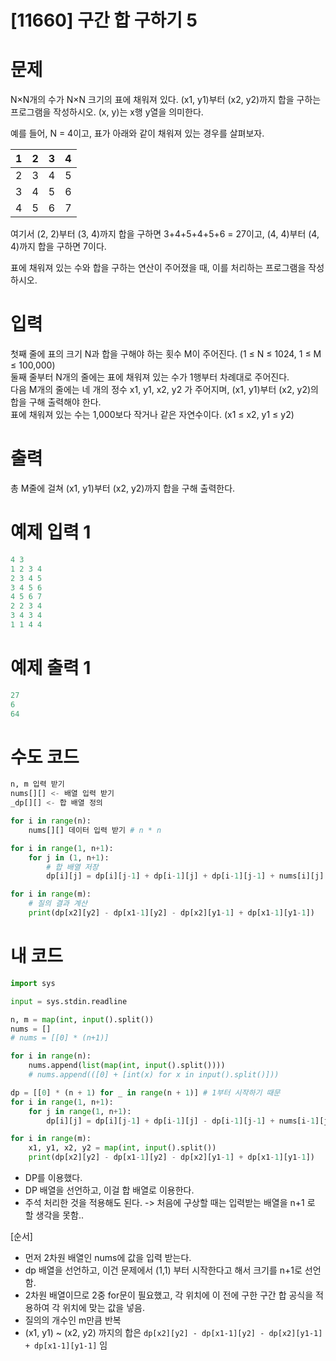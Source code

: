 # [11660] 구간 합 구하기 5

# 문제
N×N개의 수가 N×N 크기의 표에 채워져 있다. (x1, y1)부터 (x2, y2)까지 합을 구하는 프로그램을 작성하시오. (x, y)는 x행 y열을 의미한다.  

예를 들어, N = 4이고, 표가 아래와 같이 채워져 있는 경우를 살펴보자.  

| 1  | 2 | 3 | 4 |
|----|---|---|---|
| 2  | 3 | 4 | 5 |
| 3  | 4 | 5 | 6 |
| 4  | 5 | 6 | 7 |  

여기서 (2, 2)부터 (3, 4)까지 합을 구하면 3+4+5+4+5+6 = 27이고, (4, 4)부터 (4, 4)까지 합을 구하면 7이다.  

표에 채워져 있는 수와 합을 구하는 연산이 주어졌을 때, 이를 처리하는 프로그램을 작성하시오.  


# 입력
첫째 줄에 표의 크기 N과 합을 구해야 하는 횟수 M이 주어진다. (1 ≤ N ≤ 1024, 1 ≤ M ≤ 100,000)  
둘째 줄부터 N개의 줄에는 표에 채워져 있는 수가 1행부터 차례대로 주어진다.  
다음 M개의 줄에는 네 개의 정수 x1, y1, x2, y2 가 주어지며, (x1, y1)부터 (x2, y2)의 합을 구해 출력해야 한다.  
표에 채워져 있는 수는 1,000보다 작거나 같은 자연수이다. (x1 ≤ x2, y1 ≤ y2)      

# 출력
총 M줄에 걸쳐 (x1, y1)부터 (x2, y2)까지 합을 구해 출력한다.    


# 예제 입력 1
```python
4 3
1 2 3 4
2 3 4 5
3 4 5 6
4 5 6 7
2 2 3 4
3 4 3 4
1 1 4 4
```

# 예제 출력 1
```python
27
6
64
```

# 수도 코드
```python
n, m 입력 받기
nums[][] <- 배열 입력 받기
_dp[][] <- 합 배열 정의

for i in range(n):
    nums[][] 데이터 입력 받기 # n * n

for i in range(1, n+1):
    for j in (1, n+1):
        # 합 배열 저장
        dp[i][j] = dp[i][j-1] + dp[i-1][j] + dp[i-1][j-1] + nums[i][j]

for i in range(m):
    # 질의 결과 계산
    print(dp[x2][y2] - dp[x1-1][y2] - dp[x2][y1-1] + dp[x1-1][y1-1])
```

# 내 코드
```python
import sys

input = sys.stdin.readline

n, m = map(int, input().split())
nums = []
# nums = [[0] * (n+1)]

for i in range(n):
    nums.append(list(map(int, input().split())))
    # nums.append(([0] + [int(x) for x in input().split()]))

dp = [[0] * (n + 1) for _ in range(n + 1)] # 1부터 시작하기 때문
for i in range(1, n+1):
    for j in range(1, n+1):
        dp[i][j] = dp[i][j-1] + dp[i-1][j] - dp[i-1][j-1] + nums[i-1][j-1]

for i in range(m):
    x1, y1, x2, y2 = map(int, input().split())
    print(dp[x2][y2] - dp[x1-1][y2] - dp[x2][y1-1] + dp[x1-1][y1-1])

```
- DP를 이용했다.
- DP 배열을 선언하고, 이걸 합 배열로 이용한다.
- 주석 처리한 것을 적용해도 된다. -> 처음에 구상할 때는 입력받는 배열을 n+1 로 할 생각을 못함..  

[순서]
- 먼저 2차원 배열인 nums에 값을 입력 받는다.
- dp 배열을 선언하고, 이건 문제에서 (1,1) 부터 시작한다고 해서 크기를 n+1로 선언함.
- 2차원 배열이므로 2중 for문이 필요했고, 각 위치에 이 전에 구한 구간 합 공식을 적용하여 각 위치에 맞는 값을 넣음.
- 질의의 개수인 m만큼 반복
- (x1, y1) ~ (x2, y2) 까지의 합은 `dp[x2][y2] - dp[x1-1][y2] - dp[x2][y1-1] + dp[x1-1][y1-1]` 임